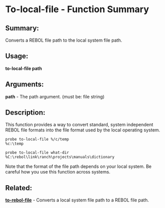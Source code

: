 # To-local-file - Function Summary

## Summary:

Converts a REBOL file path to the local system file path.

## Usage:

**to-local-file path**

## Arguments:

**path** - The path argument. (must be: file string)

## Description:

This function provides a way to convert standard, system independent REBOL file formats into the file format used by the local operating system.

```
probe to-local-file %/c/temp
%c:\temp
```

```
probe to-local-file what-dir
%C:\rebol\link\ranch\projects\manuals\dictionary
```

Note that the format of the file path depends on your local system. Be careful how you use this function across systems.

## Related:

[**to-rebol-file**](http://www.rebol.com/docs/words/wto-rebol-file.html) - Converts a local system file path to a REBOL file path.